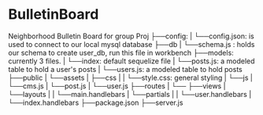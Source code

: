 # BulletinBoard
Neighborhood Bulletin Board for group Proj
├──config: 
|  └──config.json: is used to connect to our local mysql database 
├──db 
| 
└──schema.js : holds our schema to create user_db, run this file in workbench ├──models: currently 3 files. | └──index: default sequelize file | └──posts.js: a modeled table to hold a user's posts | └──users.js: a modeled table to hold posts ├──public | └──assets | ├──css | | └──style.css: general styling | └──js
| └──cms.js | 
└──post.js | 
└──user.js 
├──routes | └── ├──views | └──layouts | | └──main.handlebars | └──partials | | └──user.handlebars | └──index.handlebars ├──package.json ├──server.js
